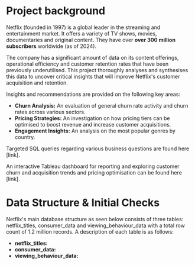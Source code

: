 # Project background
Netflix (founded in 1997) is a global leader in the streaming and entertainment market. It offers a variety of TV shows, movies, documentaries and original content. They have over **over 300 million subscribers** worldwide (as of 2024).

The company has a significant amount of data on its content offerings, operational efficiency and customer retention rates that have been previously underutilised. This project thoroughly analyses and synthesises this data to uncover critical insights that will improve Netflix's customer acquisition and retention.

Insights and recommendations are provided on the following key areas:

- **Churn Analysis:** An evaluation of general churn rate activity and churn rates across various sectors.
- **Pricing Strategies:** An investigation on how pricing tiers can be optimised to boost revenue and increase customer acquisitions.
- **Engagement Insights:** An analysis on the most popular genres by country.

Targeted SQL queries regarding various business questions are found here [link].

An interactive Tableau dashboard for reporting and exploring customer churn and acquisition trends and pricing optimisation can be found here [link].

# Data Structure & Initial Checks

Netflix's main database structure as seen below consists of three tables:
netflix_titles, consumer_data and viewing_behaviour_data with a total row count of 1.2 million records. A description of each table is as follows:
- **netflix_titles:**
- **consumer_data:**
- **viewing_behaviour_data:**
